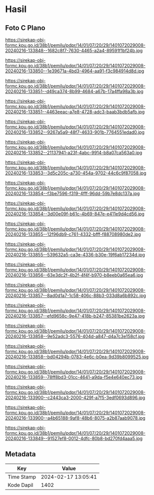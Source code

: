 # Hasil

## Foto C Plano

https://sirekap-obj-formc.kpu.go.id/38b1/pemilu/pdpr/14/01/07/20/29/1401072029008-20240216-133848--1682c8f7-7630-4465-a2a4-89591f1bf24b.jpg

https://sirekap-obj-formc.kpu.go.id/38b1/pemilu/pdpr/14/01/07/20/29/1401072029008-20240216-133850--1e39671a-4bd3-4964-aa91-f3c984914d8d.jpg

https://sirekap-obj-formc.kpu.go.id/38b1/pemilu/pdpr/14/01/07/20/29/1401072029008-20240216-133851--d49ca374-8b99-4684-a67b-17a4ffa98a3b.jpg

https://sirekap-obj-formc.kpu.go.id/38b1/pemilu/pdpr/14/01/07/20/29/1401072029008-20240216-133851--4463eeac-a7e8-4728-adc3-baab3bdb5afb.jpg

https://sirekap-obj-formc.kpu.go.id/38b1/pemilu/pdpr/14/01/07/20/29/1401072029008-20240216-133852--9267a5a9-48f7-4633-901b-7764551edad0.jpg

https://sirekap-obj-formc.kpu.go.id/38b1/pemilu/pdpr/14/01/07/20/29/1401072029008-20240216-133852--21137941-a23f-4abc-9914-b8a07ca563a0.jpg

https://sirekap-obj-formc.kpu.go.id/38b1/pemilu/pdpr/14/01/07/20/29/1401072029008-20240216-133853--3d5c205c-a730-454a-9702-44c6c9f87058.jpg

https://sirekap-obj-formc.kpu.go.id/38b1/pemilu/pdpr/14/01/07/20/29/1401072029008-20240216-133854--f3be7596-f319-4fff-96dd-59b7e8dc137a.jpg

https://sirekap-obj-formc.kpu.go.id/38b1/pemilu/pdpr/14/01/07/20/29/1401072029008-20240216-133854--3d00e09f-b61c-4b69-847e-e411e9d4cd56.jpg

https://sirekap-obj-formc.kpu.go.id/38b1/pemilu/pdpr/14/01/07/20/29/1401072029008-20240216-133855--12f96db9-c761-4332-bfff-f88708980de2.jpg

https://sirekap-obj-formc.kpu.go.id/38b1/pemilu/pdpr/14/01/07/20/29/1401072029008-20240216-133855--539632a5-ca3e-4336-b30e-19f6ab17234d.jpg

https://sirekap-obj-formc.kpu.go.id/38b1/pemilu/pdpr/14/01/07/20/29/1401072029008-20240216-133856--63e3dc2f-4b2f-4f4f-b970-b8eeb0a65ea6.jpg

https://sirekap-obj-formc.kpu.go.id/38b1/pemilu/pdpr/14/01/07/20/29/1401072029008-20240216-133857--8ad0d1a7-1c58-406c-88b3-033d8a6b892c.jpg

https://sirekap-obj-formc.kpu.go.id/38b1/pemilu/pdpr/14/01/07/20/29/1401072029008-20240216-133857--efd9658c-9e47-418b-b247-85381be2623a.jpg

https://sirekap-obj-formc.kpu.go.id/38b1/pemilu/pdpr/14/01/07/20/29/1401072029008-20240216-133858--9e52adc3-5576-404d-a847-d4a7c3e158cf.jpg

https://sirekap-obj-formc.kpu.go.id/38b1/pemilu/pdpr/14/01/07/20/29/1401072029008-20240216-133858--bd04294b-0783-4e6c-b0ea-9d39b8099525.jpg

https://sirekap-obj-formc.kpu.go.id/38b1/pemilu/pdpr/14/01/07/20/29/1401072029008-20240216-133859--78ff8bd3-01cc-4641-a9da-f5e4e640ec73.jpg

https://sirekap-obj-formc.kpu.go.id/38b1/pemilu/pdpr/14/01/07/20/29/1401072029008-20240216-133900--c2443ca3-2000-429f-a7f5-3edf0693d896.jpg

https://sirekap-obj-formc.kpu.go.id/38b1/pemilu/pdpr/14/01/07/20/29/1401072029008-20240216-133900--a4b65188-9af8-48b6-8075-a2b87aab9078.jpg

https://sirekap-obj-formc.kpu.go.id/38b1/pemilu/pdpr/14/01/07/20/29/1401072029008-20240216-133849--91527ef8-0012-4dfc-80b8-bd270fd4aaa5.jpg


## Metadata

| Key        | Value               |
| ---------- | ------------------- |
| Time Stamp | 2024-02-17 13:05:41 |
| Kode Dapil | 1402                |



